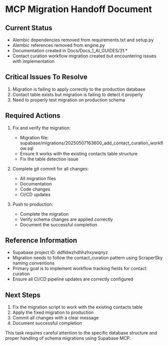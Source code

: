 # MCP Migration Handoff Document

## Current Status
- Alembic dependencies removed from requirements.txt and setup.py
- Alembic references removed from engine.py
- Documentation created in Docs/Docs_1_AI_GUIDES/31.*
- Contact curation workflow migration created but encountering issues with implementation

## Critical Issues To Resolve
1. Migration is failing to apply correctly to the production database
2. Contact table exists but migration is failing to detect it properly
3. Need to properly test migration on production schema

## Required Actions
1. Fix and verify the migration:
   - Migration file: supabase/migrations/20250507163600_add_contact_curation_workflow.sql
   - Ensure it works with the existing contacts table structure
   - Fix the table detection issue

2. Complete git commit for all changes:
   - All migration files
   - Documentation
   - Code changes
   - CI/CD updates

3. Push to production:
   - Complete the migration
   - Verify schema changes are applied correctly
   - Document the successful completion

## Reference Information
- Supabase project ID: ddfldwzhdhhzhxywqnyz
- Migration needs to follow the contact_curation pattern using ScraperSky naming conventions
- Primary goal is to implement workflow tracking fields for contact curation
- Ensure all CI/CD pipeline updates are correctly configured

## Next Steps
1. Fix the migration script to work with the existing contacts table
2. Apply the fixed migration to production
3. Commit all changes with a clear message
4. Document successful completion

This task requires careful attention to the specific database structure and proper handling of schema migrations using Supabase MCP.
